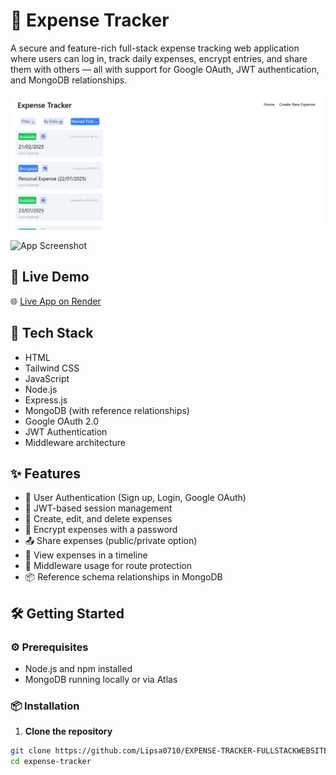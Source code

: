 # 💸 Expense Tracker

A secure and feature-rich full-stack expense tracking web application where users can log in, track daily expenses, encrypt entries, and share them with others — all with support for Google OAuth, JWT authentication, and MongoDB relationships.



![App Screenshot](./Screenshot%202025-06-09%20151027.png)

![App Screenshot](./Screenshot%2025-07-13%163940.png.png)



## 🚀 Live Demo

🌐 [Live App on Render](https://expense-tracker-5aov.onrender.com)  



## 🔧 Tech Stack

- HTML
- Tailwind CSS
- JavaScript
- Node.js
- Express.js
- MongoDB (with reference relationships)
- Google OAuth 2.0
- JWT Authentication
- Middleware architecture



## ✨ Features

- 👤 User Authentication (Sign up, Login, Google OAuth)
- 🔐 JWT-based session management
- 🧾 Create, edit, and delete expenses
- 🔐 Encrypt expenses with a password
- 📤 Share expenses (public/private option)
- 📅 View expenses in a timeline
- 🎯 Middleware usage for route protection
- 📦 Reference schema relationships in MongoDB



## 🛠️ Getting Started

### ⚙️ Prerequisites

- Node.js and npm installed
- MongoDB running locally or via Atlas



### 📦 Installation

1. **Clone the repository**

```bash
git clone https://github.com/Lipsa0710/EXPENSE-TRACKER-FULLSTACKWEBSITE.git
cd expense-tracker

